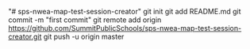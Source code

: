 "# sps-nwea-map-test-session-creator"  git init git add README.md git commit -m "first commit" git remote add origin https://github.com/SummitPublicSchools/sps-nwea-map-test-session-creator.git git push -u origin master
